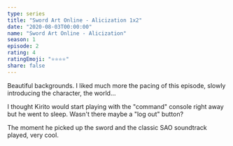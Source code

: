 ```yaml
---
type: series
title: "Sword Art Online - Alicization 1x2"
date: "2020-08-03T00:00:00"
name: "Sword Art Online - Alicization"
season: 1
episode: 2
rating: 4
ratingEmoji: "⭐️⭐️⭐️⭐️"
share: false
---
```


Beautiful backgrounds. I liked much more the pacing of this episode, slowly introducing the character, the world...

I thought Kirito would start playing with the "command" console right away but he went to sleep. Wasn't there maybe a "log out" button?

The moment he picked up the sword and the classic SAO soundtrack played, very cool.
